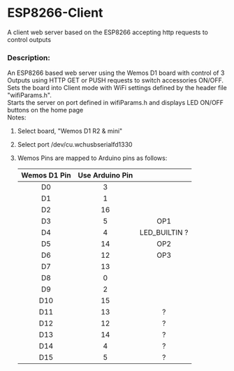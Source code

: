# ESP8266-Client
A client web server based on the ESP8266 accepting http requests to control outputs

### Description:
An ESP8266 based web server using the Wemos D1 board with control of
3 Outputs using HTTP GET or PUSH requests to switch accessories ON/OFF.  
Sets the board into Client mode with WiFi settings defined by the
header file "wifiParams.h".  
Starts the server on port <hostPort> defined in wifiParams.h and
displays LED ON/OFF buttons on the home page  
Notes:  
   1. Select board, "Wemos D1 R2 & mini"
   2. Select port /dev/cu.wchusbserialfd1330
   3. Wemos Pins are mapped to Arduino pins as follows:  
   
        |  Wemos D1 Pin   | Use Arduino Pin |                 |
        |:---------------:|:---------------:|:---------------:|
        | D0  | 3  |
        | D1  | 1  |
        | D2  | 16 |
        | D3  | 5  | OP1
        | D4  | 4  | LED_BUILTIN ?
        | D5  | 14 | OP2
        | D6  | 12 | OP3
        | D7  | 13 |
        | D8  | 0  |
        | D9  | 2  |
        | D10 | 15 |
        | D11 | 13 | ?
        | D12 | 12 | ?
        | D13 | 14 | ?
        | D14 | 4  | ?
        | D15 | 5  | ?

